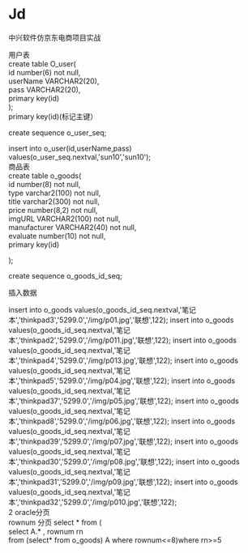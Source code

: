 # Jd
中兴软件仿京东电商项目实战

用户表<br>
create table O_user(<br>
id number(6) not null,<br>
userName VARCHAR2(20),<br>
pass VARCHAR2(20),<br>
primary key(id)<br>
);<br>
primary key(id)(标记主键）<br>

create sequence o_user_seq;<br>

insert into o_user(id,userName,pass) values(o_user_seq.nextval,'sun10','sun10');
<br>
商品表<br>
create table o_goods(<br>
    id number(8) not null,  <br>
     type varchar2(100) not null,<br>
title varchar2(300) not null,<br>
price number(8,2) not null,<br>
imgURL VARCHAR2(100) not null,<br>
manufacturer VARCHAR2(40) not null,<br>
evaluate number(10) not null,<br>
primary key(id)<br>

);<br>

create sequence o_goods_id_seq;<br>

插入数据<br>

insert into o_goods values(o_goods_id_seq.nextval,'笔记本','thinkpad3','5299.0','/img/p01.jpg','联想',122);
insert into o_goods values(o_goods_id_seq.nextval,'笔记本','thinkpad2','5299.0','/img/p011.jpg','联想',122);
insert into o_goods values(o_goods_id_seq.nextval,'笔记本','thinkpad4','5299.0','/img/p013.jpg','联想',122);
insert into o_goods values(o_goods_id_seq.nextval,'笔记本','thinkpad5','5299.0','/img/p04.jpg','联想',122);
insert into o_goods values(o_goods_id_seq.nextval,'笔记本','thinkpad37','5299.0','/img/p05.jpg','联想',122);
insert into o_goods values(o_goods_id_seq.nextval,'笔记本','thinkpad8','5299.0','/img/p06.jpg','联想',122);
insert into o_goods values(o_goods_id_seq.nextval,'笔记本','thinkpad39','5299.0','/img/p07.jpg','联想',122);
insert into o_goods values(o_goods_id_seq.nextval,'笔记本','thinkpad30','5299.0','/img/p08.jpg','联想',122);
insert into o_goods values(o_goods_id_seq.nextval,'笔记本','thinkpad31','5299.0','/img/p09.jpg','联想',122);
insert into o_goods values(o_goods_id_seq.nextval,'笔记本','thinkpad32','5299.0','/img/p010.jpg','联想',122);
<br/>
2 oracle分页<br>
rownum 分页
select * from (<br>
select A.* , rownum rn<br>
from (select* from o_goods) A where rownum<=8)where rn>=5 <br>


